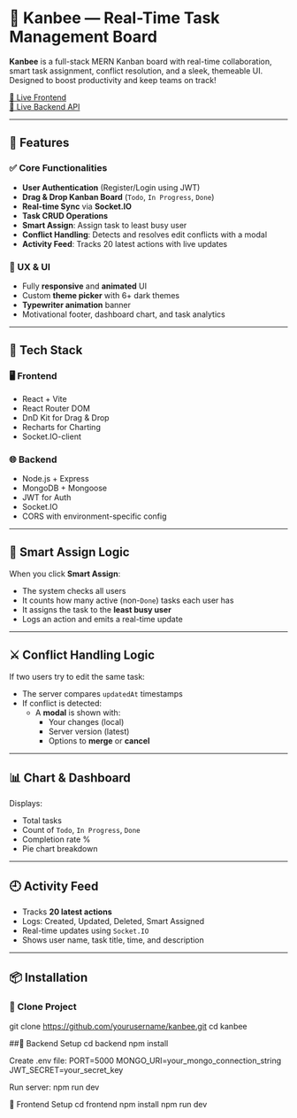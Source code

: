 # 🐝 Kanbee — Real-Time Task Management Board

**Kanbee** is a full-stack MERN Kanban board with real-time collaboration, smart task assignment, conflict resolution, and a sleek, themeable UI. Designed to boost productivity and keep teams on track!

[🔗 Live Frontend](https://kanbee.onrender.com)  
[🔗 Live Backend API](https://kanbee-task-assigner-mern.onrender.com)

---

## 🚀 Features

### ✅ Core Functionalities
- **User Authentication** (Register/Login using JWT)
- **Drag & Drop Kanban Board** (`Todo`, `In Progress`, `Done`)
- **Real-time Sync** via **Socket.IO**
- **Task CRUD Operations**
- **Smart Assign**: Assign task to least busy user
- **Conflict Handling**: Detects and resolves edit conflicts with a modal
- **Activity Feed**: Tracks 20 latest actions with live updates

### 🧠 UX & UI
- Fully **responsive** and **animated** UI
- Custom **theme picker** with 6+ dark themes
- **Typewriter animation** banner
- Motivational footer, dashboard chart, and task analytics

---

## 📂 Tech Stack

### 🖥️ Frontend
- React + Vite
- React Router DOM
- DnD Kit for Drag & Drop
- Recharts for Charting
- Socket.IO-client

### 🌐 Backend
- Node.js + Express
- MongoDB + Mongoose
- JWT for Auth
- Socket.IO
- CORS with environment-specific config

---

## 🧪 Smart Assign Logic
When you click **Smart Assign**:
- The system checks all users
- It counts how many active (non-`Done`) tasks each user has
- It assigns the task to the **least busy user**
- Logs an action and emits a real-time update

---

## ⚔️ Conflict Handling Logic
If two users try to edit the same task:
- The server compares `updatedAt` timestamps
- If conflict is detected:
  - A **modal** is shown with:
    - Your changes (local)
    - Server version (latest)
    - Options to **merge** or **cancel**

---

## 📊 Chart & Dashboard
Displays:
- Total tasks
- Count of `Todo`, `In Progress`, `Done`
- Completion rate %
- Pie chart breakdown

---

## 🕘 Activity Feed
- Tracks **20 latest actions**
- Logs: Created, Updated, Deleted, Smart Assigned
- Real-time updates using `Socket.IO`
- Shows user name, task title, time, and description

---

## 📦 Installation

### 🧪 Clone Project
git clone https://github.com/yourusername/kanbee.git
cd kanbee

##🔧 Backend Setup
cd backend
npm install

Create .env file:
PORT=5000
MONGO_URI=your_mongo_connection_string
JWT_SECRET=your_secret_key

Run server:
npm run dev

🎨 Frontend Setup
cd frontend
npm install
npm run dev
